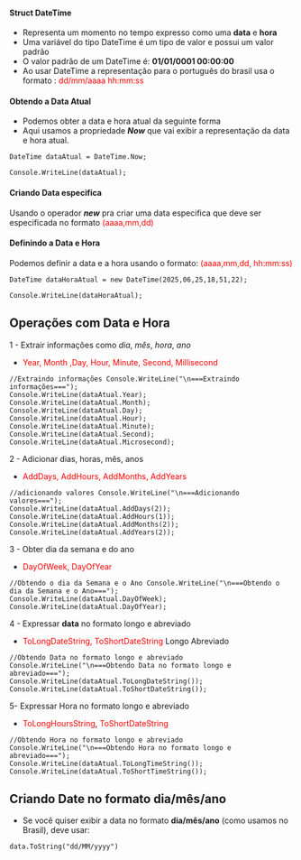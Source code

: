#### Struct DateTime 
* Representa um momento no tempo expresso como uma **data** e **hora**
* Uma variável do tipo DateTime é um tipo de valor e possui um valor padrão
* O valor padrão de um DateTime é: **01/01/0001 00:00:00**
* Ao usar DateTime a representação para o português do brasil usa o formato : 
<font color="#ff0000">dd/mm/aaaa hh:mm:ss</font>  

#### Obtendo a Data Atual 
* Podemos obter a data e hora atual da seguinte forma
* Aqui usamos a propriedade ***Now*** que vai exibir a representação da data e hora atual.
```Csharp
DateTime dataAtual = DateTime.Now;

Console.WriteLine(dataAtual);
```

#### Criando Data especifica
Usando o operador ***new*** pra criar uma data especifica que deve ser especificada no formato <font color="#ff0000">(<font color="#ff0000">aaaa,mm,dd</font>)</font>

#### Definindo a Data e Hora 
Podemos definir a data e a hora usando o formato: <font color="#ff0000">(aaaa,mm,dd, hh:mm:ss)</font>
```Csharp
DateTime dataHoraAtual = new DateTime(2025,06,25,18,51,22);

Console.WriteLine(dataHoraAtual);
```

## Operações com Data e Hora 

1 - Extrair informações como *dia*, *mês*, *hora*, *ano*
* <font color="#ff0000">	Year, Month ,Day, Hour, Minute, Second, Millisecond</font>
```Csharp
//Extraindo informações Console.WriteLine("\n===Extraindo informações===");  
Console.WriteLine(dataAtual.Year);  
Console.WriteLine(dataAtual.Month);  
Console.WriteLine(dataAtual.Day);  
Console.WriteLine(dataAtual.Hour);  
Console.WriteLine(dataAtual.Minute);  
Console.WriteLine(dataAtual.Second);  
Console.WriteLine(dataAtual.Microsecond);
```
2 - Adicionar dias, horas, mês, anos
* <font color="#ff0000">AddDays, AddHours, AddMonths, AddYears</font>
```Csharp
//adicionando valores Console.WriteLine("\n===Adicionando valores===");  
Console.WriteLine(dataAtual.AddDays(2));  
Console.WriteLine(dataAtual.AddHours(1));  
Console.WriteLine(dataAtual.AddMonths(2));  
Console.WriteLine(dataAtual.AddYears(2));
```

3 - Obter dia da semana e do ano
* <font color="#ff0000">DayOfWeek, DayOfYear</font>
```Csharp
//Obtendo o dia da Semana e o Ano Console.WriteLine("\n===Obtendo o dia da Semana e o Ano===");  
Console.WriteLine(dataAtual.DayOfWeek);  
Console.WriteLine(dataAtual.DayOfYear);
```

4 - Expressar **data** no formato longo e abreviado
* <font color="#ff0000">ToLongDateString, ToShortDateString</font>
     Longo                         Abreviado
 ```Csharp
//Obtendo Data no formato longo e abreviado  
Console.WriteLine("\n===Obtendo Data no formato longo e abreviado===");  
Console.WriteLine(dataAtual.ToLongDateString());  
Console.WriteLine(dataAtual.ToShortDateString());
```

5- Expressar Hora no formato longo e abreviado
* <font color="#ff0000">ToLongHoursString</font>, <font color="#ff0000">ToShortDateString</font>
```Csharp
//Obtendo Hora no formato longo e abreviado  
Console.WriteLine("\n===Obtendo Hora no formato longo e abreviado===");  
Console.WriteLine(dataAtual.ToLongTimeString());  
Console.WriteLine(dataAtual.ToShortTimeString());
```

## Criando Date no formato **dia/mês/ano**
* Se você quiser exibir a data no formato **dia/mês/ano** (como usamos no Brasil), deve usar:
```Csharp
data.ToString("dd/MM/yyyy")
```

